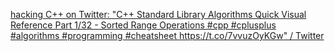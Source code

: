 [hacking C++ on Twitter: "C++ Standard Library Algorithms Quick Visual Reference Part 1/32 - Sorted Range Operations #cpp #cplusplus #algorithms #programming #cheatsheet https://t.co/7vvuzOyKGw" / Twitter](https://twitter.com/hackingcpp/status/1409601620229361665)